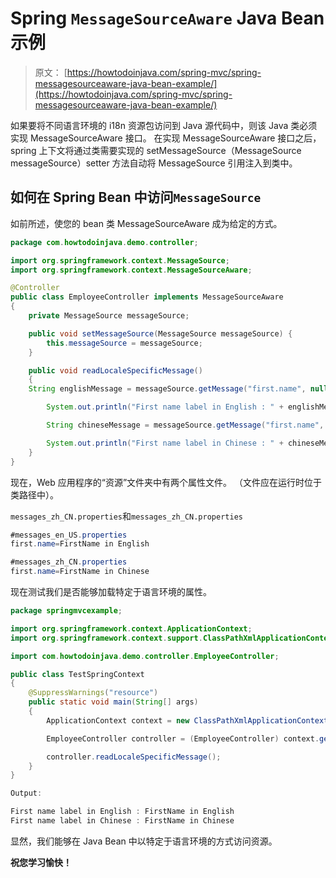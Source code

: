 # Spring `MessageSourceAware` Java Bean 示例

> 原文： [https://howtodoinjava.com/spring-mvc/spring-messagesourceaware-java-bean-example/](https://howtodoinjava.com/spring-mvc/spring-messagesourceaware-java-bean-example/)

如果要将不同语言环境的 i18n 资源包访问到 Java 源代码中，则该 Java 类必须实现 MessageSourceAware 接口。 在实现 MessageSourceAware 接口之后，spring 上下文将通过类需要实现的 setMessageSource（MessageSource messageSource）setter 方法自动将 MessageSource 引用注入到类中。

## 如何在 Spring Bean 中访问`MessageSource`

如前所述，使您的 bean 类 MessageSourceAware 成为给定的方式。

```java
package com.howtodoinjava.demo.controller;

import org.springframework.context.MessageSource;
import org.springframework.context.MessageSourceAware;

@Controller
public class EmployeeController implements MessageSourceAware
{
	private MessageSource messageSource;

	public void setMessageSource(MessageSource messageSource) {
		this.messageSource = messageSource;
	}

	public void readLocaleSpecificMessage()
	{
	String englishMessage = messageSource.getMessage("first.name", null, Locale.US);

    	System.out.println("First name label in English : " + englishMessage);

    	String chineseMessage = messageSource.getMessage("first.name", null, Locale.SIMPLIFIED_CHINESE);

    	System.out.println("First name label in Chinese : " + chineseMessage);
	}
}

```

现在，Web 应用程序的“资源”文件夹中有两个属性文件。 （文件应在运行时位于类路径中）。

`messages_zh_CN.properties`和`messages_zh_CN.properties`

```java
#messages_en_US.properties
first.name=FirstName in English

#messages_zh_CN.properties
first.name=FirstName in Chinese

```

现在测试我们是否能够加载特定于语言环境的属性。

```java
package springmvcexample;

import org.springframework.context.ApplicationContext;
import org.springframework.context.support.ClassPathXmlApplicationContext;

import com.howtodoinjava.demo.controller.EmployeeController;

public class TestSpringContext 
{
	@SuppressWarnings("resource")
	public static void main(String[] args) 
	{
		ApplicationContext context = new ClassPathXmlApplicationContext( new String[] { "/spring-servlet.xml" });

		EmployeeController controller = (EmployeeController) context.getBean(EmployeeController.class);

		controller.readLocaleSpecificMessage();
	}
}

Output:

First name label in English : FirstName in English
First name label in Chinese : FirstName in Chinese

```

显然，我们能够在 Java Bean 中以特定于语言环境的方式访问资源。

**祝您学习愉快！**